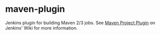 maven-plugin
============

Jenkins plugin for building Maven 2/3 jobs.
See [Maven Project Plugin](https://wiki.jenkins-ci.org/display/JENKINS/Maven+Project+Plugin) on Jenkins' Wiki for more information.
